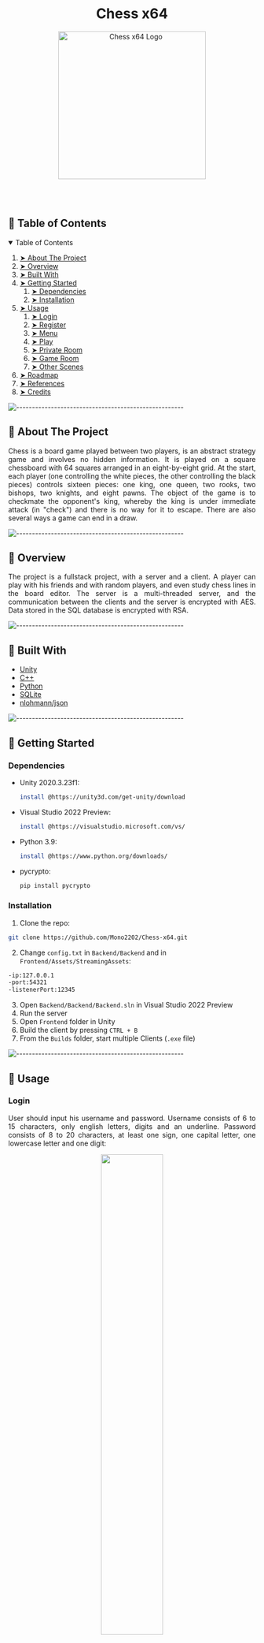 <h1 align="center"> Chess x64 </h1>

<p align="center"> 
  <img src="https://user-images.githubusercontent.com/69368659/166502144-59a33aca-6eea-4890-9f75-385fd6f3441c.png" alt="Chess x64 Logo" height="300" width="300">
</p>

<br></br>



<!-- TABLE OF CONTENTS -->
<h2 id="table-of-contents"> 🐘 Table of Contents</h2>

<details open="open">
  <summary>Table of Contents</summary>
  <ol>
    <li><a href="#about-the-project"> ➤ About The Project</a></li>
    <li><a href="#overview"> ➤ Overview</a></li>
    <li><a href="#built-with"> ➤ Built With</a></li>
    <li>
      <a href="#getting-started"> ➤ Getting Started</a>
      <ol>
      <li>
        <a href="#dependencies"> ➤ Dependencies</a>
      </li>
      <li>
        <a href="#installation"> ➤ Installation</a>
      </li>
      </ol>
    </li>
    <li>
      <a href="#usage"> ➤ Usage </a>
      <ol>
      <li>
        <a href="#login"> ➤ Login</a>
      </li>
      <li>
        <a href="#register"> ➤ Register</a>
      </li>
      <li>
        <a href="#menu"> ➤ Menu</a>
      </li>
      <li>
        <a href="#play"> ➤ Play</a>
      </li>
      <li>
        <a href="#private-room"> ➤ Private Room</a>
      </li>
      <li>
        <a href="#game-room"> ➤ Game Room</a>
      </li>
      <li>
        <a href="#other-scenes"> ➤ Other Scenes</a>
      </li>
      </ol>
    </li>
    <li><a href="#roadmap"> ➤ Roadmap</a></li>
    <li><a href="#references"> ➤ References</a></li>
    <li><a href="#credits"> ➤ Credits</a></li>
  </ol>
</details>



![-----------------------------------------------------](https://raw.githubusercontent.com/andreasbm/readme/master/assets/lines/rainbow.png)

<!-- ABOUT THE PROJECT -->
<h2 id="about-the-project"> 🐎 About The Project</h2>
<p align="justify"> 
  Chess is a board game played between two players, is an abstract strategy game and involves no hidden information. It is played on a square chessboard with 64 squares arranged in an eight-by-eight grid. At the start, each player (one controlling the white pieces, the other controlling the black pieces) controls sixteen pieces: one king, one queen, two rooks, two bishops, two knights, and eight pawns. The object of the game is to checkmate the opponent's king, whereby the king is under immediate attack (in "check") and there is no way for it to escape. There are also several ways a game can end in a draw.
</p>



![-----------------------------------------------------](https://raw.githubusercontent.com/andreasbm/readme/master/assets/lines/rainbow.png)

<!-- OVERVIEW -->
<h2 id="overview"> 🦅 Overview</h2>
<p align="justify">
    The project is a fullstack project, with a server and a client. A player can play with his friends and with random players, and even study chess lines in the board editor. The server is a multi-threaded server, and the communication between the clients and the server is encrypted with AES. Data stored in the SQL database is encrypted with RSA.
</p>



![-----------------------------------------------------](https://raw.githubusercontent.com/andreasbm/readme/master/assets/lines/rainbow.png)

<!-- BUILT WITH -->
<h2 id="built-with"> 🐫 Built With</h2>

* [Unity](https://unity.com/)
* [C++](https://www.cplusplus.com/)
* [Python](https://www.python.org/) 
* [SQLite](https://www.sqlite.org/index.html)
* [nlohmann/json](https://github.com/nlohmann/json)



![-----------------------------------------------------](https://raw.githubusercontent.com/andreasbm/readme/master/assets/lines/rainbow.png)

<!-- GETTING STARTED -->
<h2 id="getting-started"> 🐤 Getting Started</h2>


<h3 id="dependencies"> Dependencies</h3>

* Unity 2020.3.23f1:
  ```sh
  install @https://unity3d.com/get-unity/download
  ```
* Visual Studio 2022 Preview:
  ```sh
  install @https://visualstudio.microsoft.com/vs/
  ```
* Python 3.9:
  ```sh
  install @https://www.python.org/downloads/
  ```
* pycrypto:
  ```py
  pip install pycrypto
  ```


<h3 id="installation"> Installation</h3>

1. Clone the repo:
  ```sh
  git clone https://github.com/Mono2202/Chess-x64.git
  ```
2. Change ```config.txt``` in ```Backend/Backend``` and in ```Frontend/Assets/StreamingAssets```:
  ```sh
  -ip:127.0.0.1
  -port:54321
  -listenerPort:12345
  ```
3. Open ```Backend/Backend/Backend.sln``` in Visual Studio 2022 Preview
4. Run the server
5. Open ```Frontend``` folder in Unity
6. Build the client by pressing ```CTRL + B```
7. From the ```Builds``` folder, start multiple Clients (```.exe``` file)



![-----------------------------------------------------](https://raw.githubusercontent.com/andreasbm/readme/master/assets/lines/rainbow.png)

<!-- USAGE -->
<h2 id="usage"> 🐁 Usage</h2>


<h3 id="login"> Login</h3>
<p align="justify">
    User should input his username and password. Username consists of 
    6 to 15 characters, only english letters, digits and an underline. Password
    consists of 8 to 20 characters, at least one sign, one capital letter, one 
    lowercase letter and one digit:
    <p align="center"> 
      <img src="https://user-images.githubusercontent.com/69368659/166525641-7c11f2bc-d642-442f-8462-415ddeef1bef.png" width="50%">
    </p>
</p>


<h3 id="register"> Register</h3>
<p align="justify">
    User should input new username, password and email. Email should be a valid 
    email address:
    <p align="center"> 
      <img src="https://user-images.githubusercontent.com/69368659/166527593-16e93895-1563-4a40-8217-5b06a25933de.png" width="50%">
    </p>
</p>


<h3 id="menu"> Menu</h3>
<p align="justify">
    User can access to other scenes:
    <p align="center"> 
      <img src="https://user-images.githubusercontent.com/69368659/166529956-43351533-b637-4c8c-ba49-718c42461e90.png" width="50%">
    </p>
</p>


<h3 id="play"> Play</h3>
<p align="justify">
    User can join a private room, create a private room or join a random room:
    <p align="center"> 
      <img src="https://user-images.githubusercontent.com/69368659/166531416-73d27a8a-e896-418b-89bd-41c54d9426f5.png" width="50%">
    </p>
</p>


<h3 id="private-room"> Private Room</h3>
<p align="justify">
    User can copy to his clipboard the room code, and wait for a friend to join 
    the room:
    <p align="center"> 
      <img src="https://user-images.githubusercontent.com/69368659/166533109-e716689a-42e7-496f-a99a-c32a8ae53a84.png" width="50%">
    </p>
</p>


<h3 id="game-room"> Game Room</h3>
<p align="justify">
    Chess game between 2 players occurs:
    <p align="center"> 
      <img src="https://user-images.githubusercontent.com/69368659/166534951-13f95fdb-5385-4219-a24e-655c2d2fd7d9.png" width="50%">
    </p>
</p>


<h3 id="other-scenes"> Other Scenes</h3>
<p align="justify">
    There are more scenes in the project, for example: the board editor scene, user statistics scene, 
    match history scene, search player scene etc.
</p>



![-----------------------------------------------------](https://raw.githubusercontent.com/andreasbm/readme/master/assets/lines/rainbow.png)

<!-- ROADMAP -->
<h2 id="roadmap"> 🦌 Roadmap</h2>

- [ ] Fix lag
- [ ] Improve board editor to show full engine lines
- [ ] Add chess board customization
- [ ] Ability for user to change engine depth
- [ ] Add option to play vs. AI @ different levels



![-----------------------------------------------------](https://raw.githubusercontent.com/andreasbm/readme/master/assets/lines/rainbow.png)

<!-- REFERENCES -->
<h2 id="references"> 🦉 References</h2>

* Wikipedia.org, "Unity (game engine)". [Online]:
https://en.wikipedia.org/wiki/Unity_(game_engine)

* Wikipedia.org, "Advanced Encryption Standard". [Online]:
https://en.wikipedia.org/wiki/Advanced_Encryption_Standard

* Wikipedia.org, "RSA (cryptosystem)". [Online]:
https://en.wikipedia.org/wiki/RSA_(cryptosystem)

* Wikipedia.org, "Chess". [Online]:
https://en.wikipedia.org/wiki/Chess



![-----------------------------------------------------](https://raw.githubusercontent.com/andreasbm/readme/master/assets/lines/rainbow.png)

<!-- CREDITS -->
<h2 id="credits"> 🐆 Credits</h2>
Ron Monosevich
<br></br>

[![GitHub Badge](https://img.shields.io/badge/GitHub-100000?style=for-the-badge&logo=github&logoColor=white)](https://github.com/Mono2202)
[![LinkedIn Badge](https://img.shields.io/badge/LinkedIn-0077B5?style=for-the-badge&logo=linkedin&logoColor=white)](https://www.linkedin.com/in/ron-monosevich-214754220/)
